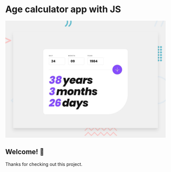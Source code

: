 # Age calculator app with JS

![Design preview for the Age calculator app coding challenge](./design/desktop-preview.jpg)

## Welcome! 👋

Thanks for checking out this project.

